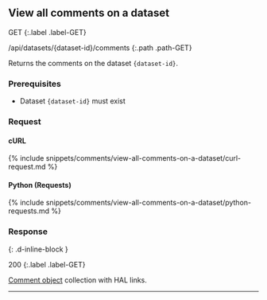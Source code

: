 ## View all comments on a dataset

GET
{:.label .label-GET}

/api/datasets/{dataset-id}/comments
{:.path .path-GET}

Returns the comments on the dataset `{dataset-id}`.

### Prerequisites

- Dataset `{dataset-id}` must exist

### Request

#### cURL

{% include snippets/comments/view-all-comments-on-a-dataset/curl-request.md %}

#### Python (Requests)

{% include snippets/comments/view-all-comments-on-a-dataset/python-requests.md %}

### Response
{: .d-inline-block }

200
{:.label .label-GET}

[Comment object](#comment-object) collection with HAL links.

---
